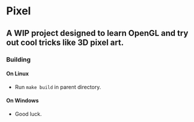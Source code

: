 # Pixel
## A WIP project designed to learn OpenGL and try out cool tricks like 3D pixel art.

### Building
#### On Linux
- Run `make build` in parent directory.
#### On Windows
- Good luck.

